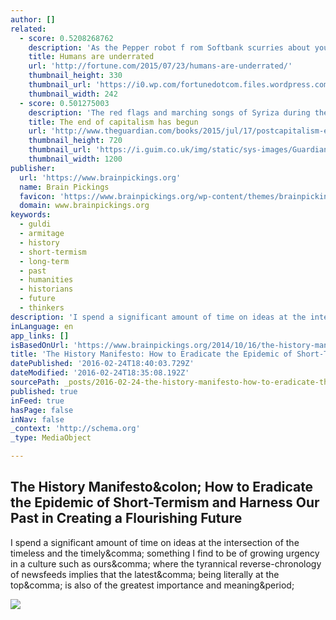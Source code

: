 ```yaml
---
author: []
related:
  - score: 0.5208268762
    description: 'As the Pepper robot f rom Softbank scurries about your home or office, it reads your emotions by your words, tone of voice, facial expressions, and body language. It then responds in all those ways; its hands and posture in particular are remarkably expressive.'
    title: Humans are underrated
    url: 'http://fortune.com/2015/07/23/humans-are-underrated/'
    thumbnail_height: 330
    thumbnail_url: 'https://i0.wp.com/fortunedotcom.files.wordpress.com/2015/07/cov08_ainside.jpg?fit=440%2C330&quality=80&strip'
    thumbnail_width: 242
  - score: 0.501275003
    description: 'The red flags and marching songs of Syriza during the Greek crisis, plus the expectation that the banks would be nationalised, revived briefly a 20th-century dream: the forced destruction of the market from above. For much of the 20th century this was how the left conceived the first stage of an economy beyond capitalism.'
    title: The end of capitalism has begun
    url: 'http://www.theguardian.com/books/2015/jul/17/postcapitalism-end-of-capitalism-begun'
    thumbnail_height: 720
    thumbnail_url: 'https://i.guim.co.uk/img/static/sys-images/Guardian/Pix/pictures/2015/7/16/1437064824576/f3ba5014-9489-4812-ab90-576a69c35bec-2060x1236.jpeg?w=1200&q=85&auto=format&sharp=10&s=d6feb7b2a9f070c0f814cff33a0eeba4'
    thumbnail_width: 1200
publisher:
  url: 'https://www.brainpickings.org'
  name: Brain Pickings
  favicon: 'https://www.brainpickings.org/wp-content/themes/brainpickings/images/favicon.ico'
  domain: www.brainpickings.org
keywords:
  - guldi
  - armitage
  - history
  - short-termism
  - long-term
  - past
  - humanities
  - historians
  - future
  - thinkers
description: 'I spend a significant amount of time on ideas at the intersection of the timeless and the timely, something I find to be of growing urgency in a culture such as ours, where the tyrannical reverse-chronology of newsfeeds implies that the latest, being literally at the top, is also of the greatest importance and meaning.'
inLanguage: en
app_links: []
isBasedOnUrl: 'https://www.brainpickings.org/2014/10/16/the-history-manifesto-guldi-armitage/'
title: 'The History Manifesto: How to Eradicate the Epidemic of Short-Termism and Harness Our Past in Creating a Flourishing Future'
datePublished: '2016-02-24T18:40:03.729Z'
dateModified: '2016-02-24T18:35:08.192Z'
sourcePath: _posts/2016-02-24-the-history-manifesto-how-to-eradicate-the-epidemic-of-shor.md
published: true
inFeed: true
hasPage: false
inNav: false
_context: 'http://schema.org'
_type: MediaObject

---
```

<article style=""><h1>The History Manifesto&amp;colon; How to Eradicate the Epidemic of Short-Termism and Harness Our Past in Creating a Flourishing Future</h1><p>I spend a significant amount of time on ideas at the intersection of the timeless and the timely&amp;comma; something I find to be of growing urgency in a culture such as ours&amp;comma; where the tyrannical reverse-chronology of newsfeeds implies that the latest&amp;comma; being literally at the top&amp;comma; is also of the greatest importance and meaning&amp;period;</p><img src="https://i0.wp.com/www.brainpickings.org/wp-content/uploads/2012/02/cartographiesoftime2.jpg?w=480" /></article>
